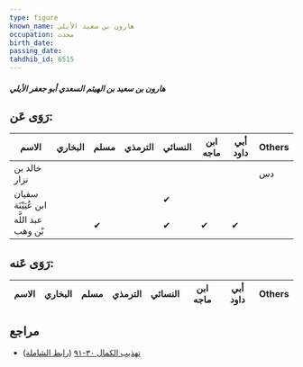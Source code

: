 ```yaml
---
type: figure
known_name: هارون بن سعيد الأيلي
occupation: محدث
birth_date:
passing_date:
tahdhib_id: 6515
---
```

##### هارون بن سعيد بن الهيثم السعدي أبو جعفر الأيلي

## رَوَى عَن:
| الاسم               | البخاري | مسلم | الترمذي | النسائي | ابن ماجه | أبي داود | Others |
| ------------------- | ------- | ---- | ------- | ------- | -------- | -------- | ------ |
| خالد بن نزار        |         |      |         |         |          |          | دس     |
| سفيان ابن عُيَيْنَة |         |      |         | ✔       |          |          |        |
| عبد اللَّه بْن وهب  |         | ✔    |         | ✔       | ✔        | ✔        |        |
## رَوَى عَنه:
| الاسم | البخاري | مسلم | الترمذي | النسائي | ابن ماجه | أبي داود | Others |
| ----- | ------- | ---- | ------- | ------- | -------- | -------- | ------ |
## مراجع
- [تهذيب الكمال ٣٠-٩١](obsidian://open?vault=Tahdhib-al-Kamal&file=Figures/٦٥١٥-هارون%20بن%20سعيد%20بن%20الهيثم%20السعدي%20أبو%20جعفر%20الأيلي) ([رابط الشاملة](https://shamela.ws/book/3722/16157))